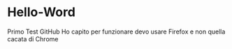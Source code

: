 # Hello-Word
Primo Test GitHub
Ho capito per funzionare devo usare Firefox e non quella cacata di Chrome

